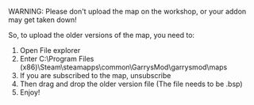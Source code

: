 WARNING: Please don't upload the map on the workshop, or your addon may get taken down!

So, to upload the older versions of the map, you need to:

1. Open File explorer
2. Enter C:\Program Files (x86)\Steam\steamapps\common\GarrysMod\garrysmod\maps
3. If you are subscribed to the map, unsubscribe
4. Then drag and drop the older version file (The file needs to be .bsp)
5. Enjoy!
